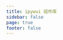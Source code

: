 ```yaml
---
title: ipywui 组件库
sidebar: false
page: true
footer: false
---
```


<script setup>

import IPyWUIIndex from './IPyWUIIndex.vue'

</script>


<IPyWUIIndex/>
